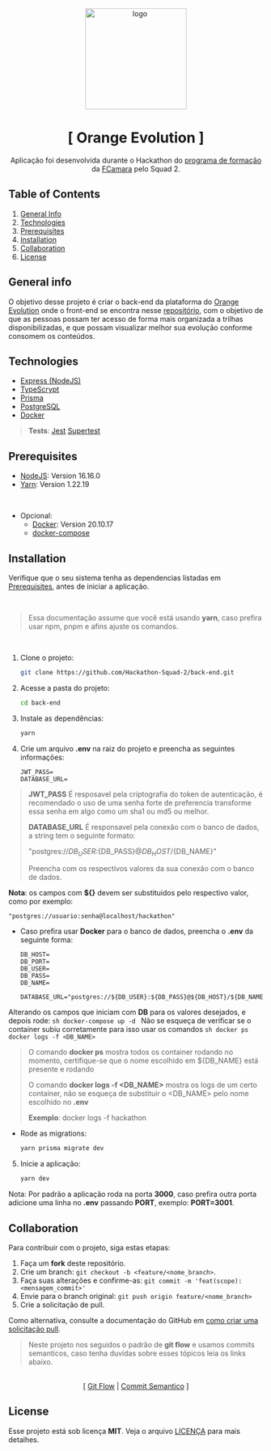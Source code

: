 <div align="center">
  <img width="200" height="200" src="https://avatars.githubusercontent.com/u/117131140?s=400&u=b19290c748027d2dfd622fe0287c5956683e587a&v=4" alt="logo" />
</div>

<div align="center">
<h1>
[ Orange Evolution ]
</h1>
<p>
Aplicação foi desenvolvida durante o Hackathon do <a href="https://digital.fcamara.com.br/programadeformacao">programa de formação</a> da <a href="https://fcamara.com.br/">FCamara</a> pelo Squad 2.
</p>
</div>

## Table of Contents
1. [General Info](#general-info)
1. [Technologies](#technologies)
1. [Prerequisites](#prerequisites)
1. [Installation](#installation)
1. [Collaboration](#collaboration)
1. [License](#license)

## General info
O objetivo desse projeto é criar o back-end da plataforma do [Orange Evolution](https://digital.fcamara.com.br/orange-evolution) onde o front-end se encontra nesse [repositório](https://github.com/Hackathon-Squad-2/front-end), com o objetivo de que as pessoas possam ter acesso de forma mais organizada a trilhas disponibilizadas, e que possam visualizar melhor sua evolução conforme consomem os conteúdos.

## Technologies
* [Express (NodeJS)](https://github.com/expressjs/express)
* [TypeScrypt](https://github.com/Microsoft/TypeScript)
* [Prisma](https://www.prisma.io/)
* [PostgreSQL](https://www.postgresql.org/docs/)
* [Docker](https://www.docker.com/)

> **Tests**: [Jest](https://jestjs.io/docs/en/getting-started) [Supertest](https://github.com/visionmedia/supertest)

## Prerequisites
* [NodeJS](https://nodejs.org/en/): Version 16.16.0
* [Yarn](https://classic.yarnpkg.com/lang/en/docs/install): Version 1.22.19

<br>

* Opcional:
  - [Docker](https://www.docker.com/): Version 20.10.17
  - [docker-compose](https://docs.docker.com/compose/)

## Installation
Verifique que o seu sistema tenha as dependencias listadas em [Prerequisites](#prerequisites), antes de iniciar a aplicação.

<br>

> Essa documentação assume que você está usando **yarn**, caso prefira usar npm, pnpm e afins ajuste os comandos.

<br>

1. Clone o projeto:
   ```sh
   git clone https://github.com/Hackathon-Squad-2/back-end.git
   ```
1. Acesse a pasta do projeto:
	```sh
	cd back-end
	```
1. Instale as dependências:
   ```sh
   yarn
   ```
1. Crie um arquivo **.env** na raiz do projeto e preencha as seguintes informações:
   ```
   JWT_PASS=
   DATABASE_URL=
   ```

> **JWT_PASS** É resposavel pela criptografia do token de autenticação, é recomendado o uso de uma senha forte de preferencia transforme essa senha em algo como um sha1 ou md5 ou melhor.
>
> **DATABASE_URL** É responsavel pela conexão com o banco de dados, a string tem o seguinte formato:
>
> "postgres://${DB_USER}:${DB_PASS}@${DB_HOST}/${DB_NAME}"
>
> Preencha com os respectivos valores da sua conexão com o banco de dados.

**Nota**: os campos com **${}** devem ser substituidos pelo respectivo valor, como por exemplo:
```
"postgres://usuario:senha@localhost/hackathon"
```

- Caso prefira usar **Docker** para o banco de dados, preencha o **.env** da seguinte forma:
   ```
   DB_HOST=
   DB_PORT=
   DB_USER=
   DB_PASS=
   DB_NAME=

   DATABASE_URL="postgres://${DB_USER}:${DB_PASS}@${DB_HOST}/${DB_NAME}"
   ```
Alterando os campos que iniciam com **DB** para os valores desejados, e depois rode:
	```sh
	docker-compose up -d
	```
Não se esqueça de verificar se o container subiu corretamente para isso usar os comandos 
	```sh
	docker ps
	docker logs -f <DB_NAME>
	```
> O comando **docker ps** mostra todos os container rodando no momento, certifique-se que o nome escolhido em ${DB_NAME} está presente e rodando
>
> O comando **docker logs -f <DB_NAME>** mostra os logs de um certo container, não se esqueça de substituir o <DB_NAME> pelo nome escolhido no **.env**
> 
> **Exemplo**:
> 	docker logs -f hackathon

- Rode as migrations:
	```sh
	yarn prisma migrate dev
	```

5. Inicie a aplicação:
	```sh
	yarn dev
	```

Nota: Por padrão a aplicação roda na porta **3000**, caso prefira outra porta adicione uma linha no **.env** passando **PORT**, exemplo: **PORT=3001**.

## Collaboration
Para contribuir com o projeto, siga estas etapas:

1. Faça um **fork** deste repositório.
2. Crie um branch: `git checkout -b <feature/<nome_branch>`.
3. Faça suas alterações e confirme-as: `git commit -m 'feat(scope): <mensagem_commit>'`
4. Envie para o branch original: `git push origin feature/<nome_branch>`
5. Crie a solicitação de pull.

Como alternativa, consulte a documentação do GitHub em [como criar uma solicitação pull](https://help.github.com/en/github/collaborating-with-issues-and-pull-requests/creating-a-pull-request).

> Neste projeto nos seguidos o padrão de **git flow** e usamos commits semanticos, caso tenha duvidas sobre esses tópicos leia os links abaixo.

<br>

<div align="center">
[
<span>
<a href="https://www.atlassian.com/git/tutorials/comparing-workflows/gitflow-workflow">Git Flow</a>
</span>
|
<span>
<a href="https://sparkbox.com/foundry/semantic_commit_messages">Commit Semantico</a>
</span>
]
</div>

## License
Esse projeto está sob licença **MIT**. Veja o arquivo [LICENÇA](LICENSE.md) para mais detalhes.
